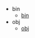   - bin
    - [bin](计算机/计算机语言/CSharp/CSharp基础_B站呵呵老师/ConsoleApp1/ConsoleApp1/bin/_sidebar.md)
  - obj
    - [obj](计算机/计算机语言/CSharp/CSharp基础_B站呵呵老师/ConsoleApp1/ConsoleApp1/obj/_sidebar.md)